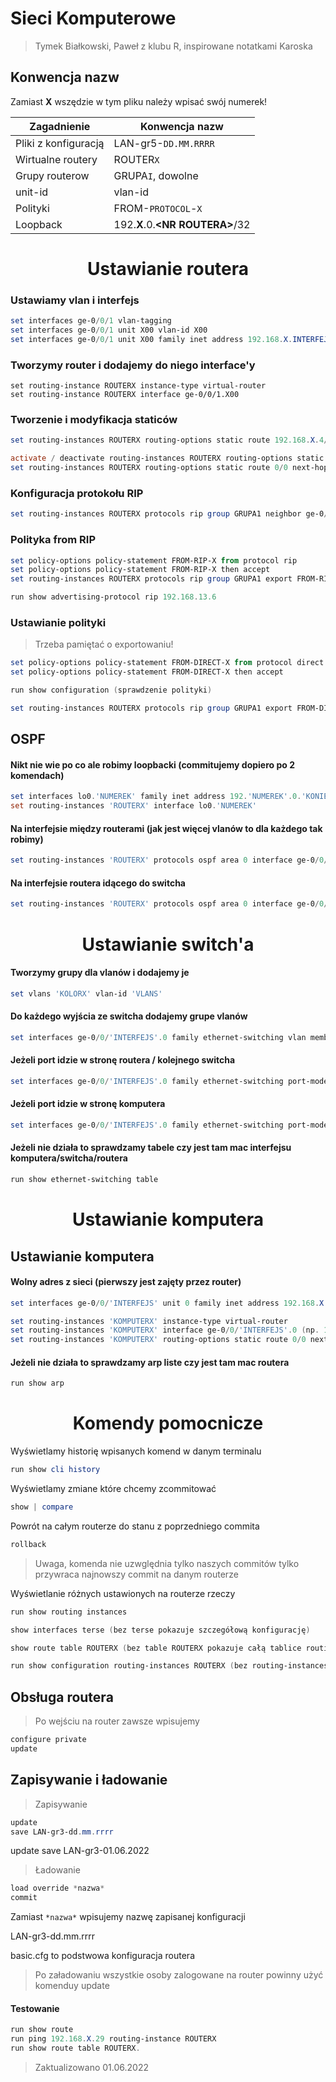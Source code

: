 # Sieci Komputerowe
> Tymek Białkowski, Paweł z klubu R, inspirowane notatkami Karoska 

## Konwencja nazw

Zamiast **X** wszędzie w tym pliku należy wpisać swój numerek!

|   Zagadnienie	|   Konwencja nazw	|
|---	|---	|
|   Pliki z konfiguracją	|   LAN-gr5-`DD.MM.RRRR`	|
|   Wirtualne routery	|   ROUTER`X`	|
|   Grupy routerow	|   GRUPA`I`, dowolne	|
|   unit-id    |   vlan-id |
|    Polityki   |    FROM-`PROTOCOL`-`X`   |
|   Loopback    |   192.**X**.0.**\<NR ROUTERA\>**/32  |

<div style="page-break-after: always;"></div>

<center>
    <h1>Ustawianie routera</h1>
</center>

### Ustawiamy vlan i interfejs
```ps1
set interfaces ge-0/0/1 vlan-tagging
set interfaces ge-0/0/1 unit X00 vlan-id X00
set interfaces ge-0/0/1 unit X00 family inet address 192.168.X.INTERFEJS (np .9/30)
```
### Tworzymy router i dodajemy do niego interface'y
```
set routing-instance ROUTERX instance-type virtual-router
set routing-instance ROUTERX interface ge-0/0/1.X00 
```

### Tworzenie i modyfikacja staticów

```ps1
set routing-instances ROUTERX routing-options static route 192.168.X.4/30 next-hop 193.168.X.30

activate / deactivate routing-instances ROUTERX routing-options static
set routing-instances ROUTERX routing-options static route 0/0 next-hop 192.168.1.6
```

### Konfiguracja protokołu RIP
```ps1
set routing-instances ROUTERX protocols rip group GRUPA1 neighbor ge-0/0/1.X00
```

### Polityka from RIP
```ps1
set policy-options policy-statement FROM-RIP-X from protocol rip
set policy-options policy-statement FROM-RIP-X then accept
set routing-instances ROUTERX protocols rip group GRUPA1 export FROM-RIP-X

run show advertising-protocol rip 192.168.13.6
```

### Ustawianie polityki
> Trzeba pamiętać o exportowaniu!
```ps1
set policy-options policy-statement FROM-DIRECT-X from protocol direct
set policy-options policy-statement FROM-DIRECT-X then accept

run show configuration (sprawdzenie polityki)

set routing-instances ROUTERX protocols rip group GRUPA1 export FROM-DIRECT-X
```

## OSPF
#### Nikt nie wie po co ale robimy loopbacki (commitujemy dopiero po 2 komendach)
```ps1
set interfaces lo0.'NUMEREK' family inet address 192.'NUMEREK'.0.'KONIEC_IP_ROUTERA'/32
set routing-instances 'ROUTERX' interface lo0.'NUMEREK'
```
#### Na interfejsie między routerami (jak jest więcej vlanów to dla każdego tak robimy)
```ps1
set routing-instances 'ROUTERX' protocols ospf area 0 interface ge-0/0/'INTERFEJS'.'VLAN'
```
#### Na interfejsie routera idącego do switcha
```ps1
set routing-instances 'ROUTERX' protocols ospf area 0 interface ge-0/0/'INTERFEJS'.'VLAN' passive
```



<div style="page-break-after: always;"></div>

<center>
    <h1>Ustawianie switch'a</h1>
</center>

#### Tworzymy grupy dla vlanów i dodajemy je
```ps1
set vlans 'KOLORX' vlan-id 'VLANS'
```

#### Do każdego wyjścia ze switcha dodajemy grupe vlanów
```ps1
set interfaces ge-0/0/'INTERFEJS'.0 family ethernet-switching vlan members 'KOLORX'
```

#### Jeżeli port idzie w stronę routera / kolejnego switcha
```ps1
set interfaces ge-0/0/'INTERFEJS'.0 family ethernet-switching port-mode trunk
```

#### Jeżeli port idzie w stronę komputera
```ps1
set interfaces ge-0/0/'INTERFEJS'.0 family ethernet-switching port-mode access
```

#### Jeżeli nie działa to sprawdzamy tabele czy jest tam mac interfejsu komputera/switcha/routera
```ps1
run show ethernet-switching table
```

<div style="page-break-after: always;"></div>

<center>
    <h1>Ustawianie komputera</h1>
</center>

## Ustawianie komputera

#### Wolny adres z sieci (pierwszy jest zajęty przez router)
```ps1
set interfaces ge-0/0/'INTERFEJS' unit 0 family inet address 192.168.X.'ADDRESS'/'MASKA' (np .9/30)

set routing-instances 'KOMPUTERX' instance-type virtual-router
set routing-instances 'KOMPUTERX' interface ge-0/0/'INTERFEJS'.0 (np. 1.0)
set routing-instances 'KOMPUTERX' routing-options static route 0/0 next-hop 'ADDRESS_ROUTERA' (bez maski)
```
#### Jeżeli nie działa to sprawdzamy arp liste czy jest tam mac routera
```ps1
run show arp
```



<div style="page-break-after: always;"></div>

<center>
    <h1>Komendy pomocnicze</h1>
</center>

Wyświetlamy historię wpisanych komend w danym terminalu
```ps1
run show cli history
```

Wyświetlamy zmiane które chcemy zcommitować
```ps1
show | compare
```

Powrót na całym routerze do stanu z poprzedniego commita
```ps1
rollback
```
> Uwaga, komenda nie uzwględnia tylko naszych commitów tylko przywraca najnowszy commit na danym routerze

Wyświetlanie różnych ustawionych na routerze rzeczy
```ps1
run show routing instances

show interfaces terse (bez terse pokazuje szczegółową konfigurację)

show route table ROUTERX (bez table ROUTERX pokazuje całą tablice routingu)

run show configuration routing-instances ROUTERX (bez routing-instances ROUTERX pokazuje całą konfiguracje)
```

## Obsługa routera
>Po wejściu na router zawsze wpisujemy
```ps1
configure private
update
```
## Zapisywanie i ładowanie 
> Zapisywanie
```ps1
update
save LAN-gr3-dd.mm.rrrr
```

update
save LAN-gr3-01.06.2022

> Ładowanie
```ps1
load override *nazwa* 
commit
```
Zamiast ```*nazwa*``` wpisujemy nazwę zapisanej konfiguracji

LAN-gr3-dd.mm.rrrr

basic.cfg to podstwowa konfiguracja routera
> Po załadowaniu wszystkie osoby zalogowane na router powinny użyć komenduy update

#### Testowanie
```ps1
run show route
run ping 192.168.X.29 routing-instance ROUTERX
run show route table ROUTERX.
```

> Zaktualizowano 01.06.2022